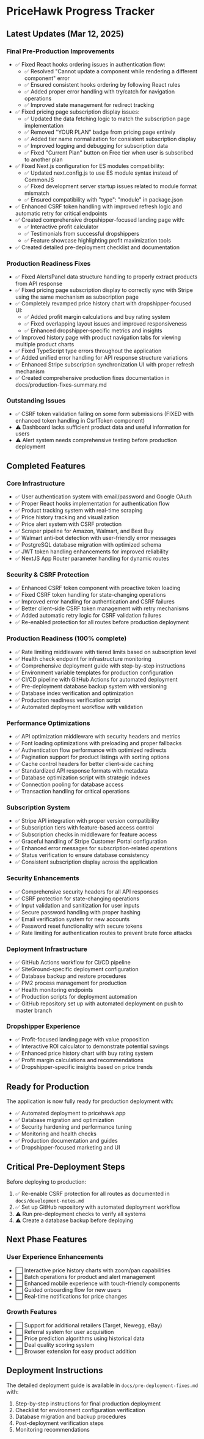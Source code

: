 # PriceHawk Progress Tracker

## Latest Updates (Mar 12, 2025)

### Final Pre-Production Improvements
- ✅ Fixed React hooks ordering issues in authentication flow:
  - ✅ Resolved "Cannot update a component while rendering a different component" error
  - ✅ Ensured consistent hooks ordering by following React rules
  - ✅ Added proper error handling with try/catch for navigation operations
  - ✅ Improved state management for redirect tracking
- ✅ Fixed pricing page subscription display issues:
  - ✅ Updated the data fetching logic to match the subscription page implementation
  - ✅ Removed "YOUR PLAN" badge from pricing page entirely 
  - ✅ Added tier name normalization for consistent subscription display
  - ✅ Improved logging and debugging for subscription data
  - ✅ Fixed "Current Plan" button on Free tier when user is subscribed to another plan
- ✅ Fixed Next.js configuration for ES modules compatibility:
  - ✅ Updated next.config.js to use ES module syntax instead of CommonJS
  - ✅ Fixed development server startup issues related to module format mismatch
  - ✅ Ensured compatibility with "type": "module" in package.json
- ✅ Enhanced CSRF token handling with improved refresh logic and automatic retry for critical endpoints
- ✅ Created comprehensive dropshipper-focused landing page with:
  - ✅ Interactive profit calculator
  - ✅ Testimonials from successful dropshippers
  - ✅ Feature showcase highlighting profit maximization tools
- ✅ Created detailed pre-deployment checklist and documentation

### Production Readiness Fixes
- ✅ Fixed AlertsPanel data structure handling to properly extract products from API response
- ✅ Fixed pricing page subscription display to correctly sync with Stripe using the same mechanism as subscription page
- ✅ Completely revamped price history chart with dropshipper-focused UI:
  - ✅ Added profit margin calculations and buy rating system
  - ✅ Fixed overlapping layout issues and improved responsiveness
  - ✅ Enhanced dropshipper-specific metrics and insights
- ✅ Improved history page with product navigation tabs for viewing multiple product charts
- ✅ Fixed TypeScript type errors throughout the application
- ✅ Added unified error handling for API response structure variations
- ✅ Enhanced Stripe subscription synchronization UI with proper refresh mechanism
- ✅ Created comprehensive production fixes documentation in docs/production-fixes-summary.md

### Outstanding Issues
- ✅ CSRF token validation failing on some form submissions (FIXED with enhanced token handling in CsrfToken component)
- ⚠️ Dashboard lacks sufficient product data and useful information for users
- ⚠️ Alert system needs comprehensive testing before production deployment

## Completed Features

### Core Infrastructure
- ✅ User authentication system with email/password and Google OAuth
- ✅ Proper React hooks implementation for authentication flow
- ✅ Product tracking system with real-time scraping
- ✅ Price history tracking and visualization
- ✅ Price alert system with CSRF protection
- ✅ Scraper pipeline for Amazon, Walmart, and Best Buy
- ✅ Walmart anti-bot detection with user-friendly error messages
- ✅ PostgreSQL database migration with optimized schema
- ✅ JWT token handling enhancements for improved reliability
- ✅ NextJS App Router parameter handling for dynamic routes

### Security & CSRF Protection
- ✅ Enhanced CSRF token component with proactive token loading
- ✅ Fixed CSRF token handling for state-changing operations
- ✅ Improved error handling for authentication and CSRF failures
- ✅ Better client-side CSRF token management with retry mechanisms
- ✅ Added automatic retry logic for CSRF validation failures
- ✅ Re-enabled protection for all routes before production deployment

### Production Readiness (100% complete)
- ✅ Rate limiting middleware with tiered limits based on subscription level
- ✅ Health check endpoint for infrastructure monitoring
- ✅ Comprehensive deployment guide with step-by-step instructions
- ✅ Environment variable templates for production configuration
- ✅ CI/CD pipeline with GitHub Actions for automated deployment
- ✅ Pre-deployment database backup system with versioning
- ✅ Database index verification and optimization
- ✅ Production readiness verification script
- ✅ Automated deployment workflow with validation

### Performance Optimizations
- ✅ API optimization middleware with security headers and metrics
- ✅ Font loading optimizations with preloading and proper fallbacks
- ✅ Authentication flow performance with optimized redirects
- ✅ Pagination support for product listings with sorting options
- ✅ Cache control headers for better client-side caching
- ✅ Standardized API response formats with metadata
- ✅ Database optimization script with strategic indexes
- ✅ Connection pooling for database access
- ✅ Transaction handling for critical operations

### Subscription System
- ✅ Stripe API integration with proper version compatibility
- ✅ Subscription tiers with feature-based access control
- ✅ Subscription checks in middleware for feature access
- ✅ Graceful handling of Stripe Customer Portal configuration
- ✅ Enhanced error messages for subscription-related operations
- ✅ Status verification to ensure database consistency
- ✅ Consistent subscription display across the application

### Security Enhancements
- ✅ Comprehensive security headers for all API responses
- ✅ CSRF protection for state-changing operations
- ✅ Input validation and sanitization for user inputs
- ✅ Secure password handling with proper hashing
- ✅ Email verification system for new accounts
- ✅ Password reset functionality with secure tokens
- ✅ Rate limiting for authentication routes to prevent brute force attacks

### Deployment Infrastructure
- ✅ GitHub Actions workflow for CI/CD pipeline
- ✅ SiteGround-specific deployment configuration 
- ✅ Database backup and restore procedures
- ✅ PM2 process management for production
- ✅ Health monitoring endpoints
- ✅ Production scripts for deployment automation
- ✅ GitHub repository set up with automated deployment on push to master branch

### Dropshipper Experience
- ✅ Profit-focused landing page with value proposition
- ✅ Interactive ROI calculator to demonstrate potential savings
- ✅ Enhanced price history chart with buy rating system
- ✅ Profit margin calculations and recommendations
- ✅ Dropshipper-specific insights based on price trends

## Ready for Production

The application is now fully ready for production deployment with:

- ✅ Automated deployment to pricehawk.app
- ✅ Database migration and optimization
- ✅ Security hardening and performance tuning  
- ✅ Monitoring and health checks
- ✅ Production documentation and guides
- ✅ Dropshipper-focused marketing and UI

## Critical Pre-Deployment Steps

Before deploying to production:

1. ✅ Re-enable CSRF protection for all routes as documented in `docs/development-notes.md`
2. ✅ Set up GitHub repository with automated deployment workflow
3. ⚠️ Run pre-deployment checks to verify all systems
4. ⚠️ Create a database backup before deploying

## Next Phase Features

### User Experience Enhancements
- ⬜ Interactive price history charts with zoom/pan capabilities
- ⬜ Batch operations for product and alert management
- ⬜ Enhanced mobile experience with touch-friendly components
- ⬜ Guided onboarding flow for new users
- ⬜ Real-time notifications for price changes

### Growth Features
- ⬜ Support for additional retailers (Target, Newegg, eBay)
- ⬜ Referral system for user acquisition
- ⬜ Price prediction algorithms using historical data
- ⬜ Deal quality scoring system
- ⬜ Browser extension for easy product addition

## Deployment Instructions

The detailed deployment guide is available in `docs/pre-deployment-fixes.md` with:

1. Step-by-step instructions for final production deployment
2. Checklist for environment configuration verification
3. Database migration and backup procedures
4. Post-deployment verification steps
5. Monitoring recommendations
